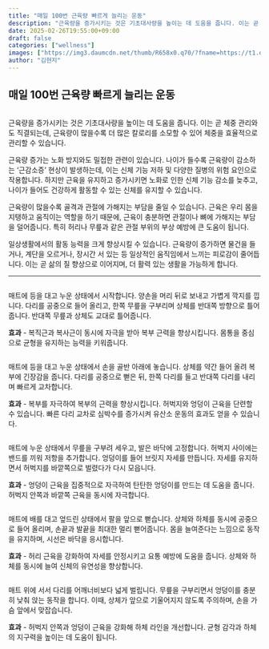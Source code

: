 ```yaml
---
title: "매일 100번 근육량 빠르게 늘리는 운동"
description: "근육량을 증가시키는 것은 기초대사량을 높이는 데 도움을 줍니다. 이는 곧 체중 관리와도 직결되는데, 근육량이 많을수록 더 많은 칼로리를 소모할 수 있어 체중을 효율적으로 관리할 수 있습니다."
date: 2025-02-26T19:55:00+09:00
draft: false
categories: ["wellness"]
images: ["https://img3.daumcdn.net/thumb/R658x0.q70/?fname=https://t1.daumcdn.net/news/202412/18/tenbody/20241218073427909zzsa.jpg", "https://t1.daumcdn.net/news/202412/18/tenbody/20241218073428216mqxb.gif", "https://t1.daumcdn.net/news/202412/18/tenbody/20241218073428430csbm.gif", "https://t1.daumcdn.net/news/202412/18/tenbody/20241218073428747qdql.gif", "https://t1.daumcdn.net/news/202412/18/tenbody/20241218073429132iype.gif"]
author: "김현지"
---
```


<h2 >매일 100번 근육량 빠르게 늘리는 운동</h2> <figure ><img src="https://img3.daumcdn.net/thumb/R658x0.q70/?fname=https://t1.daumcdn.net/news/202412/18/tenbody/20241218073427909zzsa.jpg" alt=""/></figure> <p>근육량을 증가시키는 것은 기초대사량을 높이는 데 도움을 줍니다. 이는 곧 체중 관리와도 직결되는데, 근육량이 많을수록 더 많은 칼로리를 소모할 수 있어 체중을 효율적으로 관리할 수 있습니다.</p> <p>근육량 증가는 노화 방지와도 밀접한 관련이 있습니다. 나이가 들수록 근육량이 감소하는 ‘근감소증’ 현상이 발생하는데, 이는 신체 기능 저하 및 다양한 질병의 위험 요인으로 작용합니다. 하지만 근육을 유지하고 증가시키면 노화로 인한 신체 기능 감소를 늦추고, 나이가 들어도 건강하게 활동할 수 있는 신체를 유지할 수 있습니다.</p> <p>근육량이 많을수록 골격과 관절에 가해지는 부담을 줄일 수 있습니다. 근육은 우리 몸을 지탱하고 움직이는 역할을 하기 때문에, 근육이 충분하면 관절이나 뼈에 가해지는 부담을 덜어줍니다. 특히 허리나 무릎과 같은 관절 부위의 부상 예방에 큰 도움이 됩니다.</p> <p>일상생활에서의 활동 능력을 크게 향상시킬 수 있습니다. 근육량이 증가하면 물건을 들거나, 계단을 오르거나, 장시간 서 있는 등 일상적인 움직임에서 느끼는 피로감이 줄어듭니다. 이는 곧 삶의 질 향상으로 이어지며, 더 활력 있는 생활을 가능하게 합니다.</p> <hr /> <figure ><img src="https://t1.daumcdn.net/news/202412/18/tenbody/20241218073428216mqxb.gif" alt=""/></figure> <p>매트에 등을 대고 누운 상태에서 시작합니다. 양손을 머리 뒤로 보내고 가볍게 깍지를 낍니다. 다리를 공중으로 들어 올리고, 한쪽 무릎을 구부리며 상체를 반대쪽 방향으로 틀어줍니다. 반대쪽 무릎과 상체도 교대로 틀어줍니다.</p> <p><strong>효과</strong> - 복직근과 복사근이 동시에 자극을 받아 복부 근력을 향상시킵니다. 몸통을 중심으로 균형을 유지하는 능력을 키워줍니다.</p> <figure ><img src="https://t1.daumcdn.net/news/202412/18/tenbody/20241218073428430csbm.gif" alt=""/></figure> <p>매트에 등을 대고 누운 상태에서 손을 골반 아래에 놓습니다. 상체를 약간 들어 올려 복부에 긴장감을 줍니다. 다리를 공중으로 뻗은 뒤, 한쪽 다리를 들고 반대쪽 다리를 내리며 빠르게 교차합니다.</p> <p><strong>효과</strong> - 복부를 자극하여 복부의 근력을 향상시킵니다. 허벅지와 엉덩이 근육을 단련할 수 있습니다. 빠른 다리 교차로 심박수를 증가시켜 유산소 운동의 효과도 얻을 수 있습니다.</p> <figure ><img src="https://t1.daumcdn.net/news/202412/18/tenbody/20241218073428747qdql.gif" alt=""/></figure> <p>매트에 누운 상태에서 무릎을 구부려 세우고, 발은 바닥에 고정합니다. 허벅지 사이에는 밴드를 끼워 저항을 추가합니다. 엉덩이를 들어 브릿지 자세를 만듭니다. 자세를 유지하면서 허벅지를 바깥쪽으로 벌렸다가 다시 모읍니다.</p> <p><strong>효과</strong> - 엉덩이 근육을 집중적으로 자극하여 탄탄한 엉덩이를 만드는 데 도움을 줍니다. 허벅지 안쪽과 바깥쪽 근육을 동시에 자극합니다.</p> <figure ><img src="https://t1.daumcdn.net/news/202412/18/tenbody/20241218073429132iype.gif" alt=""/></figure> <p>매트에 배를 대고 엎드린 상태에서 팔을 앞으로 뻗습니다. 상체와 하체를 동시에 공중으로 들어 올리며, 손끝과 발끝을 최대한 멀리 뻗어줍니다. 몸을 늘여준다는 느낌으로 동작을 유지하며, 시선은 바닥을 응시합니다.</p> <p><strong>효과</strong> - 허리 근육을 강화하여 자세를 안정시키고 요통 예방에 도움을 줍니다. 상체와 하체를 동시에 늘여 신체의 유연성을 향상합니다.</p> <figure ><img src="https://t1.daumcdn.net/news/202412/18/tenbody/20241218073429467lvxu.gif" alt=""/></figure> <p>매트 위에 서서 다리를 어깨너비보다 넓게 벌립니다. 무릎을 구부리면서 엉덩이를 충분히 낮춰 앉는 동작을 합니다. 이때, 상체가 앞으로 기울어지지 않도록 주의하며, 손을 가슴 앞에서 맞잡습니다.</p> <p><strong>효과</strong> - 허벅지 안쪽과 엉덩이 근육을 강화해 하체 라인을 개선합니다. 균형 감각과 하체의 지구력을 높이는 데 도움이 됩니다.</p>